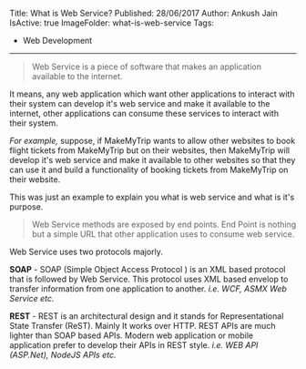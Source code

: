 Title: What is Web Service?
Published: 28/06/2017
Author: Ankush Jain
IsActive: true
ImageFolder: what-is-web-service
Tags:
  - Web Development
---
> Web Service is a piece of software that makes an application available to the internet.

It means, any web application which want other applications to interact with their system can develop it's web service and make it available to the internet, other applications can consume these services to interact with their system.

*For example,* suppose, if MakeMyTrip wants to allow other websites to book flight tickets from MakeMyTrip but on their websites, then MakeMyTrip will develop it's web service and make it available to other websites so that they can use it and build a functionality of booking tickets from MakeMyTrip on their website.

This was just an example to explain you what is web service and what is it's purpose.

> Web Service methods are exposed by end points. End Point is nothing but a simple URL that other application uses to consume web service.

Web Service uses two protocols majorly.

**SOAP** - SOAP (Simple Object Access Protocol ) is an XML based protocol that is followed by Web Service. This protocol uses XML based envelop to transfer information from one application to another. *i.e. WCF, ASMX Web Service etc.*

**REST** - REST is an architectural design and it stands for Representational State Transfer (ReST). Mainly It works over HTTP. REST APIs are much lighter than SOAP based APIs. Modern web application or mobile application prefer to develop their APIs in REST style. *i.e. WEB API (ASP.Net), NodeJS APIs etc.*

                
